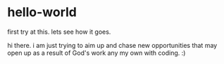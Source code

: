 # hello-world
first try at this. lets see how it goes.

hi there. i am just trying to aim up and chase new opportunities that may open up as a result of God's work any my own with coding. :)
